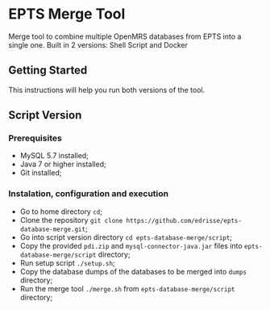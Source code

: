 # EPTS Merge Tool
Merge tool to combine multiple OpenMRS databases from EPTS into a single one. Built in 2 versions: Shell Script and Docker

## Getting Started
This instructions will help you run both versions of the tool.

## Script Version

### Prerequisites
* MySQL 5.7 installed;
* Java 7 or higher installed;
* Git installed;

### Instalation, configuration and execution
* Go to home directory `cd`;
* Clone the repository `git clone https://github.com/edrisse/epts-database-merge.git`;
* Go into script version directory `cd epts-database-merge/script`;
* Copy the provided `pdi.zip` and `mysql-connector-java.jar` files into `epts-database-merge/script` directory;
* Run setup script `./setup.sh`;
* Copy the database dumps of the databases to be merged into `dumps` directory;
* Run the merge tool `./merge.sh` from `epts-database-merge/script` directory;
